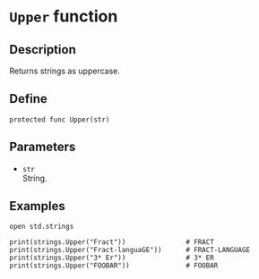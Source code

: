 # ``Upper`` function

## Description
Returns strings as uppercase.

## Define
```
protected func Upper(str)
```

## Parameters
+ ``str`` <br>
String.

## Examples
```
open std.strings

print(strings.Upper("Fract"))               # FRACT
print(strings.Upper("Fract-languaGE"))      # FRACT-LANGUAGE
print(strings.Upper("3* Er"))               # 3* ER
print(strings.Upper("FOOBAR"))              # FOOBAR
```
